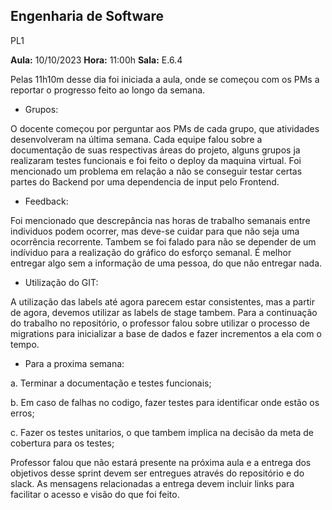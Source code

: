 <a name="br1"></a> 

**Engenharia de Software**
--

PL1

**Aula:** 10/10/2023                **Hora:** 11:00h         **Sala:** E.6.4

Pelas 11h10m desse dia foi iniciada a aula, onde se começou com os PMs a reportar o progresso feito ao longo da semana.


- Grupos:

O docente começou por perguntar aos PMs de cada grupo, que atividades desenvolveram na última semana. Cada equipe falou sobre a documentação de suas respectivas áreas do projeto, alguns grupos ja realizaram testes funcionais e foi feito o deploy da maquina virtual. Foi mencionado um problema em relação a não se conseguir testar certas partes do Backend por uma dependencia de input pelo Frontend.

- Feedback:

Foi mencionado que descrepância nas horas de trabalho semanais entre individuos podem ocorrer, mas deve-se cuidar para que não seja uma ocorrência recorrente.
Tambem se foi falado para não se depender de um indíviduo para a realização do gráfico do esforço semanal. É melhor entregar algo sem a informação de uma pessoa, do que não entregar nada.

- Utilização do GIT:

A utilização das labels até agora parecem estar consistentes, mas a partir de agora, devemos utilizar as labels de stage tambem.
Para a continuação do trabalho no repositório, o professor falou sobre utilizar o processo de migrations para inicializar a base de dados e fazer incrementos a ela com o tempo.


- Para a proxima semana:

<a name="br2"></a> 

 a. Terminar a documentação e testes funcionais;

 b. Em caso de falhas no codigo, fazer testes para identificar onde estão os erros;

 c. Fazer os testes unitarios, o que tambem implica na decisão da meta de cobertura para os testes;
   

Professor falou que não estará presente na próxima aula e a entrega dos objetivos desse sprint devem ser entregues através do repositório e do slack. As mensagens relacionadas a entrega devem incluir links para facilitar o acesso e visão do que foi feito. 
